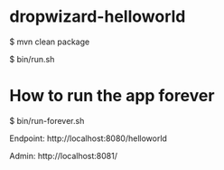 dropwizard-helloworld
=====================

$ mvn clean package

$ bin/run.sh


# How to run the app  forever
$ bin/run-forever.sh

Endpoint: http://localhost:8080/helloworld


Admin: http://localhost:8081/

